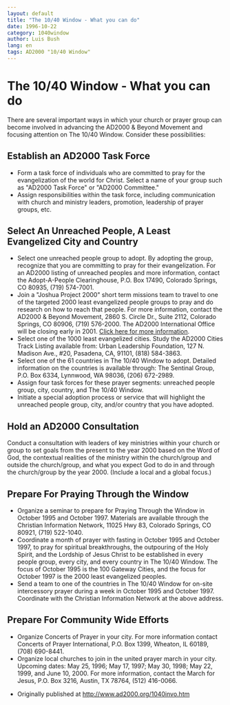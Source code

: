 ```yaml
---
layout: default
title: "The 10/40 Window - What you can do"
date: 1996-10-22
category: 1040window
author: Luis Bush
lang: en
tags: AD2000 "10/40 Window"
---
```

<h1>The 10/40 Window - What you can do</h1>

<p>There are several important ways in which your church or prayer group can become involved in advancing the AD2000 & Beyond Movement and focusing attention on The 10/40 Window. Consider these possibilities:</p>

<h2>Establish an AD2000 Task Force</h2>

<ul>
  <li>Form a task force of individuals who are committed to pray for the evangelization of the world for Christ. Select a name of your group such as "AD2000 Task Force" or "AD2000 Committee."</li>
  <li>Assign responsibilities within the task force, including communication with church and ministry leaders, promotion, leadership of prayer groups, etc.</li>
</ul>

<h2>Select An Unreached People, A Least Evangelized City and Country</h2>

<ul>
  <li>Select one unreached people group to adopt. By adopting the group, recognize that you are committing to pray for their evangelization. For an AD2000 listing of unreached peoples and more information, contact the Adopt-A-People Clearinghouse, P.O. Box 17490, Colorado Springs, CO 80935, (719) 574-7001.</li>
  <li>Join a "Joshua Project 2000" short term missions team to travel to one of the targeted 2000 least evangelized people groups to pray and do research on how to reach that people. For more information, contact the AD2000 & Beyond Movement, 2860 S. Circle Dr., Suite 2112, Colorado Springs, CO 80906, (719) 576-2000. The AD2000 International Office will be closing early in 2001. <a href="{{ site.baseurl }}{% link _posts/2001-01-05-ad2000-international-office-is-closed.md %}">Click here for more information</a>.</li>
  <li>Select one of the 1000 least evangelized cities. Study the AD2000 Cities Track Listing available from: Urban Leadership Foundation, 127 N. Madison Ave., #20, Pasadena, CA, 91101, (818) 584-3863.</li>
  <li>Select one of the 61 countries in The 10/40 Window to adopt. Detailed information on the countries is available through: The Sentinal Group, P.O. Box 6334, Lynnwood, WA 98036, (206) 672-2989.</li>
  <li>Assign four task forces for these prayer segments: unreached people group, city, country, and The 10/40 Window.</li>
  <li>Initiate a special adoption process or service that will highlight the unreached people group, city, and/or country that you have adopted.</li>
</ul>

<h2>Hold an AD2000 Consultation</h2>

<p>Conduct a consultation with leaders of key ministries within your church or group to set goals from the present to the year 2000 based on the Word of God, the contextual realities of the ministry within the church/group and outside the church/group, and what you expect God to do in and through the church/group by the year 2000. (Include a local and a global focus.) </p>

<h2>Prepare For Praying Through the Window</h2>

<ul>
  <li>Organize a seminar to prepare for Praying Through the Window in October 1995 and October 1997. Materials are available through the Christian Information Network, 11025 Hwy 83, Colorado Springs, CO 80921, (719) 522-1040.</li>
  <li>Coordinate a month of prayer with fasting in October 1995 and October 1997, to pray for spiritual breakthroughs, the outpouring of the Holy Spirit, and the Lordship of Jesus Christ to be established in every people group, every city, and every country in The 10/40 Window. The focus of October 1995 is the 100 Gateway Cities, and the focus for October 1997 is the 2000 least evangelized peoples.</li>
  <li>Send a team to one of the countries in The 10/40 Window for on-site intercessory prayer during a week in October 1995 and October 1997. Coordinate with the Christian Information Network at the above address.</li>
</ul>

<h2>Prepare For Community Wide Efforts</h2>

<ul>
  <li>Organize Concerts of Prayer in your city. For more information contact Concerts of Prayer International, P.O. Box 1399, Wheaton, IL 60189, (708) 690-8441.</li>
  <li>Organize local churches to join in the united prayer march in your city. Upcoming dates: May 25, 1996; May 17, 1997; May 30, 1998; May 22, 1999, and June 10, 2000. For more information, contact the March for Jesus, P.O. Box 3216, Austin, TX 78764, (512) 416-0066.</li>
</ul>

<ul>
  <li>Originally published at <a href="http://www.ad2000.org/1040invo.htm">http://www.ad2000.org/1040invo.htm</a></li>
</ul>

